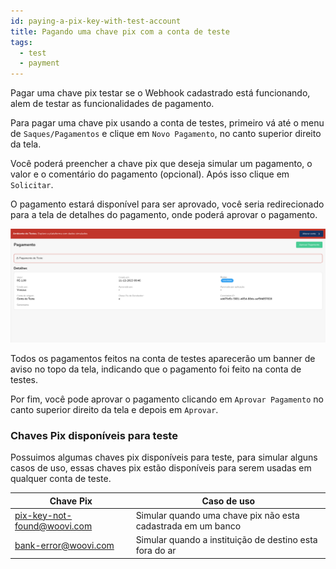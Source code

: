 ```yaml
---
id: paying-a-pix-key-with-test-account
title: Pagando uma chave pix com a conta de teste
tags:
  - test
  - payment
---
```


Pagar uma chave pix testar se o Webhook cadastrado está funcionando, alem de testar as funcionalidades de pagamento.

Para pagar uma chave pix usando a conta de testes, primeiro vá até o menu de `Saques/Pagamentos` e clique em `Novo Pagamento`, no canto superior direito da tela.

Você poderá preencher a chave pix que deseja simular um pagamento, o valor e o comentário do pagamento (opcional). Após isso clique em `Solicitar`.

O pagamento estará disponível para ser aprovado, você seria redirecionado para a tela de detalhes do pagamento, onde poderá aprovar o pagamento.

![payment-requested](./__assets__/payment-requested.png)

Todos os pagamentos feitos na conta de testes aparecerão um banner de aviso no topo da tela, indicando que o pagamento foi feito na conta de testes.

Por fim, você pode aprovar o pagamento clicando em `Aprovar Pagamento` no canto superior direito da tela e depois em `Aprovar`.

### Chaves Pix disponíveis para teste

Possuimos algumas chaves pix disponíveis para teste, para simular alguns casos de uso, essas chaves pix estão disponíveis para serem usadas em qualquer conta de teste.

| Chave Pix                   | Caso de uso                                                  |
| --------------------------- | ------------------------------------------------------------ |
| pix-key-not-found@woovi.com | Simular quando uma chave pix não esta cadastrada em um banco |
| bank-error@woovi.com        | Simular quando a instituição de destino esta fora do ar      |
